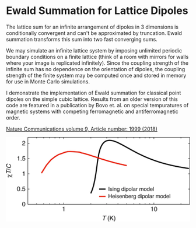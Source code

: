 # Ewald Summation for Lattice Dipoles

The lattice sum for an infinite arrangement of dipoles in 3 dimensions is conditionally convergent and can't be approximated by truncation. Ewald summation transforms this sum into two fast converging sums.

We may simulate an infinite lattice system by imposing unlimited periodic boundary conditions on a finite lattice (think of a room with mirrors for walls where your image is replicated infinitely). Since the coupling strength of the infinite sum has no dependence on the orientation of dipoles, the coupling strength of the finite system may be computed once and stored in memory for use in Monte Carlo simulations.

I demonstrate the implementation of Ewald summation for classical point dipoles on the simple cubic lattice. Results from an older version of this code are featured in a publication by Bovo et. al. on special tempuratures of magnetic systems with competing ferromagnetic and antiferromagnetic order.

[Nature Communications volume 9, Article number: 1999 (2018)](https://doi.org/10.1038/s41467-018-04297-3)

![alt text](Plots/SpecialTemperatures.png)
